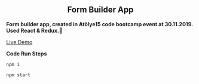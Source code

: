 <h2 align="center"><b>Form Builder App</b></h2>

**Form builder app, created in Atölye15 code bootcamp event at 30.11.2019.**
**Used React & Redux.**:rocket:

[Live Demo](https://ozgur-can.github.io/Simple-FormBuilder-App/ "Live Demo")

**Code Run Steps**

```
npm i

npm start
```
